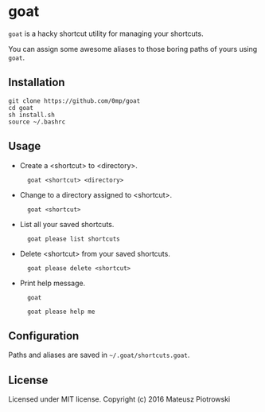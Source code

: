 goat
====

`goat` is a hacky shortcut utility for managing your shortcuts.

You can assign some awesome aliases to those boring paths of yours using `goat`.

Installation
------------

    git clone https://github.com/0mp/goat
    cd goat
    sh install.sh
    source ~/.bashrc

Usage
-----

- Create a \<shortcut> to \<directory>.

        goat <shortcut> <directory>

- Change to a directory assigned to \<shortcut>.

        goat <shortcut>

- List all your saved shortcuts.

        goat please list shortcuts

- Delete \<shortcut> from your saved shortcuts.

        goat please delete <shortcut>

- Print help message.

        goat

        goat please help me

Configuration
-------------

Paths and aliases are saved in `~/.goat/shortcuts.goat`.

License
-------

Licensed under MIT license. Copyright (c) 2016 Mateusz Piotrowski
